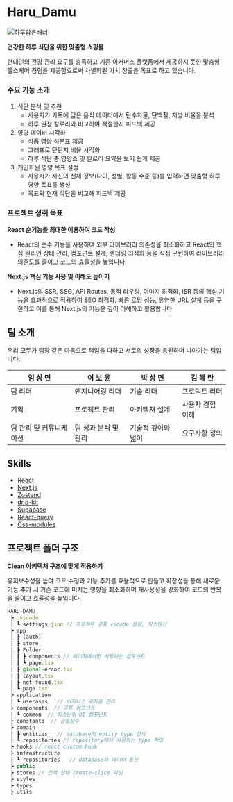 # Haru_Damu

![하루담은배너](https://github.com/user-attachments/assets/5f5caad5-4c38-48a2-b2ab-e10f6ae5d0c9)

**건강한 하루 식단을 위한 맞춤형 쇼핑몰**

현대인의 건강 관리 요구를 충족하고 기존 이커머스 플랫폼에서 제공하지 못한 맞춤형 헬스케어 경험을 제공함으로써 차별화된 가치 창출을 목표로 하고 있습니다.

### 주요 기능 소개

1. 식단 분석 및 추천
    - 사용자가 카트에 담은 음식 데이터에서 탄수화물, 단백질, 지방 비율을 분석
    - 하루 권장 칼로리와 비교하여 적절한지 피드백 제공
2. 영양 데이터 시각화
    - 식품 영양 성분표 제공
    - 그래프로 탄단지 비율 시각화
    - 하루 식단 총 영양소 및 칼로리 요약을 보기 쉽게 제공
3. 개인화된 영양 목표 설정
    - 사용자가 자신의 신체 정보(나이, 성별, 활동 수준 등)를 입력하면 맞춤형 하루 영양 목표를 생성
    - 목표와 현재 식단을 비교해 피드백 제공


### 프로젝트 성취 목표

**React 순기능을 최대한 이용하여 코드 작성**
- React의 순수 기능을 사용하여 외부 라이브러리 의존성을 최소화하고 React의 핵심 원리인 상태 관리, 컴포넌트 설계, 렌더링 최적화 등을 직접 구현하여 라이브러리 의존도를 줄이고 코드의 효율성을 높입니다.

**Next.js 핵심 기능 사용 및 이해도 높이기**
- Next.js의 SSR, SSG, API Routes, 동적 라우팅, 이미지 최적화, ISR 등의 핵심 기능을 효과적으로 적용하여 SEO 최적화, 빠른 로딩 성능, 유연한 URL 설계 등을 구현하고 이를 통해 Next.js의 기능을 깊이 이해하고 활용합니다


## 팀 소개
우리 모두가 팀장 같은 마음으로 책임을 다하고 서로의 성장을 응원하며 나아가는 팀입니다. 

| 임 상 민 | 이 보 윤 | 박 상 민 | 김 혜 란 |
|---------|---------|---------|--------|
| 팀 리더 | 엔지니어링 리더 | 기술 리더 | 프로덕트 리더 |
| 기획 | 프로젝트 관리 | 아키텍처 설계 | 사용자 경험 이해|
| 팀 관리 및 커뮤니케이션 | 팀 성과 분석 및 관리 | 기술적 깊이와 넓이 | 요구사항 정의 |


## Skills

- [React](https://ko.react.dev/)
- [Next.js](https://nextjs.org/)
- [Zustand](https://zustand-demo.pmnd.rs/)
- [dnd-kit](https://dndkit.com/)
- [Supabase](https://supabase.com/)
- [React-query](https://tanstack.com/query/latest/docs/framework/react/overview)
- [Css-modules](https://github.com/css-modules/css-modules)

## 프로젝트 폴더 구조

**Clean 아키텍처 구조에 맞게 적용하기**

유지보수성을 높여 코드 수정과 기능 추가를 효율적으로 만들고 확장성을 통해 새로운 기능 추가 시 기존 코드에 미치는 영향을 최소화하며 재사용성을 강화하여 코드의 반복을 줄이고 효율성을 높입니다.

``` javascript
HARU-DAMU
 ┣ .vscode
 ┃ ┗ settings.json // 프로젝트 공통 vscode 설정, 익스텐션
 ┣ app
 ┃ ┣ (auth)
 ┃ ┣ store
 ┃ ┣ Folder
 ┃ ┃ ┣ components // 페이지에서만 사용하는 컴포넌트
 ┃ ┃ ┗ page.tsx
 ┃ ┣ global-error.tsx
 ┃ ┣ layout.tsx
 ┃ ┣ not-found.tsx
 ┃ ┗ page.tsx
 ┣ application
 ┃ ┗ usecases   // 비지니스 로직을 관리
 ┣ components  // 공통 컴포넌트
 ┃ ┗ common  // 최소단위 UI 컴포넌트
 ┣ constants  // 공통상수
 ┣ domain
 ┃ ┣ entities   // database의 entity type 정의
 ┃ ┗ repositories // repository에서 사용하는 type 정의
 ┣ hooks // react custom hook
 ┣ infrastructure
 ┃ ┗ repositories   // database와 데이터 통신
 ┣ public
 ┣ stores // 전역 상태 create-slice 파일
 ┣ styles
 ┣ types 
 ┣ utils
```